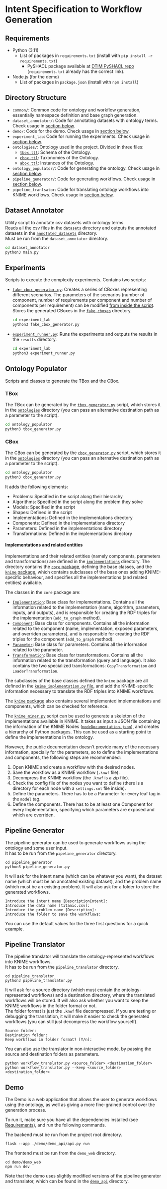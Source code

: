 # Intent Specification to Workflow Generation


## Requirements

- Python (3.11)
    - List of packages in `requirements.txt` (install with `pip install -r requirements.txt`)
        - PySHACL package available at [DTIM PySHACL repo](https://github.com/dtim-upc/pySHACL) (`requirements.txt`
          already
          has the correct link).
- Node.js (for the demo)
    - List of packages in `package.json` (install with `npm install`)

## Directory Structure

- `common/`: Common code for ontology and workflow generation, essentially namespace definition and base graph
  generation.
- `dataset_annotator/`: Code for annotating datasets with ontology terms. Check usage
  in [section below](#dataset-annotator).
- `demo/`: Code for the demo. Check usage in [section below](#demo).
- `experiment_lab`: Code for running the experiments. Check usage in [section below](#experiments).
- `ontologies/`: Ontology used in the project. Divided in three files:
    - [`tbox.ttl`](./ontologies/tbox.ttl): Schema of the Ontology.
    - [`cbox.ttl`](./ontologies/cbox.ttl): Taxonomies of the Ontology.
    - [`abox.ttl`](./ontologies/abox.ttl): Instances of the Ontology.
- `ontology_populator/`: Code for generating the ontology. Check usage in [section below](#ontology-generator).
- `pipeline_generator/`: Code for generating workflows. Check usage in [section below](#pipeline-generator).
- `pipeline_tranlsator`: Code for translating ontology workflows into KNIME workflows. Check usage
  in [section below](#pipeline-translator).

## Dataset Annotator

Utility script to annotate csv datasets with ontology terms.  
Reads all the csv files in the [`datasets`](./dataset_annotator/datasets) directory and outputs the annotated datasets
in the [`annotated_datasets`](./dataset_annotator/annotated_datasets) directory.  
Must be run from the `dataset_annotator` directory.

```bash
cd dataset_annotator
python3 main.py
```

## Experiments

Scripts to execute the complexity experiments. Contains two scripts:

- [`fake_cbox_generator.py`](./experiment_lab/fake_cbox_generator.py): Creates a series of CBoxes representing different
  scenarios. The parameters of the
  scenarios (number of component, number of requirements per component and number of components per requirement) can be
  modified [from inside the script](./experiment_lab/fake_cbox_generator.py#L174-L176). Stores the generated CBoxes in
  the [`fake_cboxes`](./experiment_lab/fake_cboxes) directory.

  ```bash
  cd experiment_lab
  python3 fake_cbox_generator.py
  ```

- [`experiment_runner.py`](./experiment_lab/experiment_runner.py): Runs the experiments and outputs the results in
  the `results` directory.

  ```bash
  cd experiment_lab
  python3 experiment_runner.py
  ```

## Ontology Populator

Scripts and classes to generate the TBox and the CBox.

### TBox

The TBox can be generated by the [`tbox_generator.py`](./ontology_populator/tbox_generator.py) script, which stores it
in the [`ontologies`](./ontologies) directory (you can pass an alternative destination path as a parameter to the
script).

  ```bash
  cd ontology_populator
  python3 tbox_generator.py
  ```

### CBox

The CBox can be generated by the [`cbox_generator.py`](./ontology_populator/cbox_generator.py) script, which stores it
in the [`ontologies`](./ontologies) directory (you can pass an alternative destination path as a parameter to the
script).

  ```bash
  cd ontology_populator
  python3 cbox_generator.py
  ```

It adds the following elements:

- Problems: Specified in the script along their hierarchy
- Algorithms: Specified in the script along the problem they solve
- Models: Specified in the script
- Shapes: Defined in the script
- Implementations: Defined in the implementations directory
- Components: Defined in the implementations directory
- Parameters: Defined in the implementations directory
- Transformations: Defined in the implementations directory

#### Implementations and related entities

Implementations and their related entities (namely components, parameters and transformations) are defined in
the [`implementations`](./ontology_populator/implementations) directory. The directory contains
the [`core` package](./ontology_populator/implementations/core), defining the base classes, and the
[`knime` package](./ontology_populator/implementations/knime), which contains subclasses of the base ones adding
KNIME-specific behaviour, and specifies all the implementations (and related entities) available.

The classes in the `core` package are:

- [`Implementation`](./ontology_populator/implementations/core/implementation.py): Base class for implementations.
  Contains all the information related to the implementation (name, algorithm, parameters, inputs, and outputs), and is
  responsible for creating the RDF triples for the implementation (`add_to_graph` method).
- [`Component`](./ontology_populator/implementations/core/component.py): Base class for components. Contains all the
  information related to the component (name, implementation, exposed parameters, and overriden parameters), and is
  responsible for creating the RDF triples for the component (`add_to_graph` method).
- [`Parameter`](./ontology_populator/implementations/core/parameter.py): Base class for parameters. Contains all the
  information related to the parameter.
- [`Transformation`](./ontology_populator/implementations/core/transformation.py): Base class for transformations.
  Contains all the information related to the transformation (query and language). It also contains the two specialized
  transformations: `CopyTransformation` and `LoaderTransformation`.

The subclasses of the base classes defined the `knime` package are all defined in
the [`knime_implementation.py` file](./ontology_populator/implementations/knime/knime_implementation.py), and add the
KNIME-specific information necessary to translate the RDF triples into KNIME workflows.

The [`knime` package](./ontology_populator/implementations/knime) also contains several implemented implementations and
components, which can be checked for reference.

The [`knime_miner.py`](./ontology_populator/implementations/knime/knime_miner.py) script can be used to generate a
skeleton of the implementations available in KNIME. It takes as input a JSON file containing the information of the
KNIME Nodes ([`nodeDocumentation.json`](./ontology_populator/sources/nodeDocumentation.json)), and creates a hierarchy
of Python packages. This can be used as a starting point to define the implementations in the ontology.

However, the public documentation doesn't provide many of the necessary information, specially for the parameters, so to
define the implementations and components, the following steps are recommended:

1. Open KNIME and create a workflow with the desired nodes.
2. Save the workflow as a KNIME workflow (`.knwf` file).
3. Decompress the KNIME workflow (the `.knwf` is a zip file).
4. Check the config file of the nodes you want to define (there is a directory for each node with a `settings.xml` file
   inside).
5. Define the parameters. There has to be a Parameter for every leaf tag in the `model` tag.
6. Define the components. There has to be at least one Component for every Implementation, specifying which parameters
   are exposed and which are overriden.

## Pipeline Generator

The pipeline generator can be used to generate workflows using the ontology and some user input.  
It has to be run from the `pipeline_generator` directory.

```shell
cd pipeline_generator
python3 pipeline_generator.py
```

It will ask for the intent name (which can be whatever you want), the dataset name (which must be an annotated existing
dataset), and the problem name (which must be an existing problem). It will also ask for a folder to store the generated
workflows.

```
Introduce the intent name [DescriptionIntent]:  
Introduce the data name [titanic.csv]: 
Introduce the problem name [Description]: 
Introduce the folder to save the workflows:
```

You can use the default values for the three first questions for a quick example.

## Pipeline Translator

The pipeline translator will translate the ontology-represented workflows into KNIME workflows.  
It has to be run from the `pipeline_translator` directory.

```shell
cd pipeline_translator
python3 pipeline_translator.py
```

It will ask for a source directory (which must contain the ontology-represented workflows) and a destination directory,
where the translated workflows will be stored. It will also ask whether you want to keep the KNIME workflows in the
folder format or not.  
The folder format is just the `.knwf` file decompressed. If you are testing or debugging the
translation, it will make it easier to check the generated workflows (you can still just decompress the workflow
yourself).

```
Source folder:
Destination folder:
Keep workflows in folder format? [Y/n]:
```

You can also use the translator in non-interactive mode, by passing the source and destination folders as parameters.

```shell
python workflow_translator.py <source_folder> <destination_folder>
python workflow_translator.py --keep <source_folder> <destination_folder>
```

## Demo

The Demo is a web application that allows the user to generate workflows using the ontology, as well as giving a more
fine-grained control over the generation process.

To run it, make sure you have all the dependencies installed (see [Requirements](#requirements)), and run the following
commands.

The backend must be run from the project root directory.
```shell
flask --app ./demo/demo_api/api.py run
```

The frontend must be run from the `demo_web` directory.
```shell
cd demo/demo_web
npm run dev
```

Note that the demo uses slightly modified versions of the pipeline generator and translator, which can be found in the
[`demo_api`](./demo/demo_api) directory.

